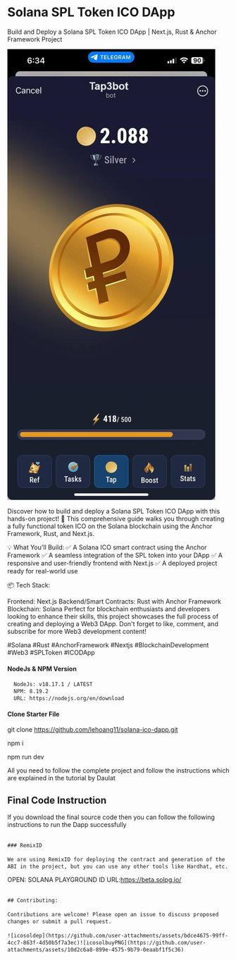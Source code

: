 # Solana SPL Token ICO DApp

Build and Deploy a Solana SPL Token ICO DApp | Next.js, Rust & Anchor Framework Project

<img src="https://github.com/lehoang11/Tap-Mini-App-Clicker/blob/a16fda608e13c60521264d3129a245db08faa1cc/photo_2024-07-16_14-40-04.jpg" alt="Mini App Telegram Clicker - Copy Tapswap, Blum, Hamster" data-canonical-src="https://i.imgur.com/ozcJaWV.jpg" style="max-width: 100%;">

Discover how to build and deploy a Solana SPL Token ICO DApp with this hands-on project! 🚀 This comprehensive guide walks you through creating a fully functional token ICO on the Solana blockchain using the Anchor Framework, Rust, and Next.js.

💡 What You'll Build:
✅ A Solana ICO smart contract using the Anchor Framework
✅ A seamless integration of the SPL token into your DApp
✅ A responsive and user-friendly frontend with Next.js
✅ A deployed project ready for real-world use

📦 Tech Stack:

Frontend: Next.js
Backend/Smart Contracts: Rust with Anchor Framework
Blockchain: Solana
Perfect for blockchain enthusiasts and developers looking to enhance their skills, this project showcases the full process of creating and deploying a Web3 DApp. Don't forget to like, comment, and subscribe for more Web3 development content!

#Solana #Rust #AnchorFramework #Nextjs #BlockchainDevelopment #Web3 #SPLToken #ICODApp


#### NodeJs & NPM Version

```
  NodeJs: v18.17.1 / LATEST
  NPM: 8.19.2
  URL: https://nodejs.org/en/download
```

#### Clone Starter File
git clone https://github.com/lehoang11/solana-ico-dapp.git

npm i

npm run dev

All you need to follow the complete project and follow the instructions which are explained in the tutorial by Daulat

## Final Code Instruction

If you download the final source code then you can follow the following instructions to run the Dapp successfully

```

### RemixID

We are using RemixID for deploying the contract and generation of the ABI in the project, but you can use any other tools like Hardhat, etc.

```
  OPEN: SOLANA PLAYGROUND ID
  URL:https://beta.solpg.io/
```

## Contributing:

Contributions are welcome! Please open an issue to discuss proposed changes or submit a pull request.

![icosoldep](https://github.com/user-attachments/assets/bdce4675-99ff-4cc7-863f-4d50b5f7a3ec)![icosolbuyPNG](https://github.com/user-attachments/assets/10d2c6a8-899e-4575-9b79-0eaabf1f5c36)

